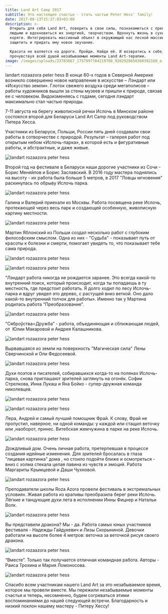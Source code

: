 ```yaml
---
title: Land Art Camp 2017
subtitle: Это настоящее счастье - стать частью Peter Hess' family!
date: 2017-08-13T15:37:03+03:00
description: >-
  Открыть для себя Land Art, поверить в свои силы, познакомиться с прекрасными
  людьми и вдохновиться их энергией, творчеством. Вдохнуть жизнь в сухие ветки и
  коряги. Интегрировать массивный объект в окружающий нас лесной массив,
  защитить и придать ему новое звучание.

  Красота не валяется на дороге. Пройди. Найди её. И возвратись к себе,
  прочувствуя всей душой незабываемые моменты Land Art-терапии.
image: /images/uploads/23783667_1757997784219708_9202928650360392160_o.jpg
---
```

landart rozaazora peter hess
В конце 60-х годов в Северной Америке возникло совершенно новое направление в искусстве – Лэндарт или «Искусство земли». Глоток свежего воздуха среди мегаполисов – работы художников вышли за стены музеев и пришли к природе, связав ее с человеком. Видоизменяясь с годами, сегодня лэндарт максимально стал частью природы.

7-11 августа на берегу живописной речки Ислочь в Минском районе состоялся второй для Беларуси Land Art Camp под руководством Питера Хесса.

Участники из Беларуси, Польши, России пять дней создавали свои работы в сотворчестве с природой. Результат – галерея работ под открытым небом «Ислочь-парка», в которой есть и фигуративные работы, и абстрактные, и даже живые.

![landart rozaazora peter hess](/images/uploads/23800273_1757998157553004_8647351286703671351_o.jpg)

Второй год на фестивале в Беларуси наши дорогие участники из Сочи - Борис Меняйлов и Борис Заславский. В 2016 году мастера поднялись на высоту - их работа была больше 5 метров, в 2017 "Ловцы мгновения" раскинулась по обрыву Ислочь парка.

![landart rozaazora peter hess](/images/uploads/23845546_1757999137552906_3928587706895347497_o.jpg)

Галина и Валерий приехали из Москвы. Работа посвящена реке Ислочь, протекающей через весь парк и создающей особенную, живописную картину местности.


![landart rozaazora peter hess](/images/uploads/23800210_1758000794219407_2358622065804258197_o.jpg)

Мартин Яблонский из Польши создал несколько работ с глубоким философским смыслом. Одна из них - "Судьба" - показывает путь от красоты к болезни и смерти, помогает увидеть то, что показывает тебе сама природа.

![landart rozaazora peter hess](/images/uploads/23783398_1758045074214979_1477659980795862165_o.jpg)

![landart rozaazora peter hess](/images/uploads/23783853_1758048710881282_544434911934373785_o.jpg)

"Лэндарт работа никогда не рождается заранее. Это всегда какой-то внутренний поиск, который происходит, когда ты попадаешь в ту местность, где предстоит работать. Я долго ходил по лесу Ислочь-парка и вдруг увидел это дерево, с растущей вниз веткой. Оно дало какой-то внутренний толчок для работы». Именно так у Мартина родилась работа “Преобразование”.

![landart rozaazora peter hess](/images/uploads/23736165_1758086530877500_8051005169258105131_o.jpg)

"Сяброўства=Дружба” - работа, объединяющая и сближающая людей, от  Юлии Макаровой и Андрея Калашникова.

![landart rozaazora peter hess](/images/uploads/23800051_1758055867547233_6294768569131117221_o.jpg)

Вырвавшаяся из земли на поверхность "Магическая сила" Лены Сверчинской и Оли Федосеевой.

![landart rozaazora peter hess](/images/uploads/23736085_1758058657546954_1860502658912635990_o.jpg)

Духи поэтов и писателей, собиравшихся когда-то на полянах Ислочь-парка, снова приглашают зрителей заглянуть на огонёк. Софии Стрелкова, Инна Лукаш и Яна Бойко - супер-дружная команда николевцев.

![landart rozaazora peter hess](/images/uploads/23736087_1758065054212981_527093919091375103_o.jpg)

![landart rozaazora peter hess](/images/uploads/23738034_1758068510879302_4370340676288916680_o.jpg)

Лера, Андрей и самый лучший помощник Фрай. К слову, Фрай не пропустил, наверное, ни одной команды: у каждой или стащил веточку или ,наоборот, принес. Витебская жемчужина в парке на реке Ислочь.

![landart rozaazora peter hess](/images/uploads/23736295_1758071357545684_3239106888570608104_o.jpg)

Дождливый дом. Очень личная работа, претерпевшая в процессе создания идейные изменения. Для зрителей бросалась в глаза "лицевая картинка" дома , но стоило подойти ближе и осмотреться - вниз с холма стекала целая лавина из чувств и эмоций. Работа Маргариты Крымцевой и Даши Чухновой.

![landart rozaazora peter hess](/images/uploads/23736346_1758074744212012_6794456124488855064_o.jpg)

Преподаватели школы Roza Azora провели фестиваль в экстремальных условиях. Живая работа из крапивы преобразила берег реки Ислочь. Лёгкие и танцующие духи лета в исполнении Инны Фицнер и Натальи Волк.

![landart rozaazora peter hess](/images/uploads/23737733_1758079837544836_5735422114269615769_o.jpg)

Вы представили дракона? Мы - да. Работа самых юных участников фестиваля - Надежды Гайдукевич и Лизы Скорыниной. Девочки работали на высоте более 4 метров: веточка за веточкой рисуя своего дракона.

![landart rozaazora peter hess](/images/uploads/23736384_1758080910878062_1075879215760556588_o.jpg)

“Вместе”. Только так получается отличная командная работа. Авторы - Раиса Трохина и Мария Ломоносова.

![landart rozaazora peter hess](/images/uploads/23800332_1758081024211384_2354590442752156829_o.jpg)

Спасибо всем участникам нашего Land Art за это незабываемое время, которое мы провели вместе. Мы пережили незабываемые моменты счастья и теперь, несомненно, будем согреваться этими воспоминаниями до нашей следующей встречи. Благодарность и низкий поклон нашему мастеру - Питеру Хессу!
